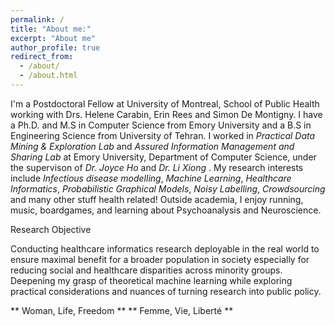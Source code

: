```yaml
---
permalink: /
title: "About me:"
excerpt: "About me"
author_profile: true
redirect_from: 
  - /about/
  - /about.html
---
```

I'm a Postdoctoral Fellow at University of Montreal, School of Public Health working with Drs. Helene Carabin, Erin Rees and Simon De Montigny. I have a Ph.D. and M.S in Computer Science from Emory University and a B.S in Engineering Science from University of Tehran. I worked in *Practical Data Mining & Exploration Lab* and *Assured Information Management and Sharing Lab*  at Emory University, Department of Computer Science, under the supervison of *Dr. Joyce Ho* and *Dr. Li Xiong* . My research interests include *Infectious disease modelling*, *Machine Learning*, *Healthcare Informatics*, *Probabilistic Graphical Models*, *Noisy Labelling*, *Crowdsourcing* and many other stuff health related! Outside academia, I enjoy running, music, boardgames, and learning about Psychoanalysis and Neuroscience. 

Research Objective

Conducting healthcare informatics research deployable in the real world to ensure maximal benefit for a broader population in society especially for reducing social and healthcare disparities across minority groups. Deepening my grasp of theoretical machine learning while exploring practical considerations and nuances of turning research into public policy.


**‌ Woman, Life, Freedom **
** Femme, Vie, Liberté **
